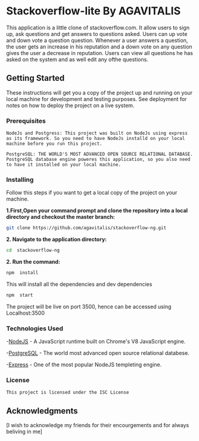 #	Stackoverflow-lite By AGAVITALIS #

This application is a little clone of stackoverflow.com. It allow users to sign up, ask questions
and get answers to questions asked. 
Users can up vote and down vote a question question. Whenever a user answers a question, the user gets an increase in his reputation and a down vote on any question gives the user a decrease in reputation.
Users can view all questions he has asked on the system and as well edit any ofthe questions. 



##	Getting Started  ##

These instructions will get you a copy of the project up and running on your local machine for development and testing purposes. See deployment for notes on how to deploy the project on a live system.

###	Prerequisites	###
```
NodeJs and Postgress: This project was built on NodeJs using express  as its framework. So you need to have NodeJs installd on your local machine before you run this project.

PostgreSQL: THE WORLD'S MOST ADVANCED OPEN SOURCE RELATIONAL DATABASE. PostgreSQL database engine poweres this application, so you also need to have it installed on your local machine.
```
### Installing  ###

Follow this steps if you want to get a local copy of the project on your machine. 

**1.First,Open your command prompt and clone the repository into a local directory and checkout the master branch:**
```sh
git clone https://github.com/agavitalis/stackoverflow-ng.git

```
**2. Navigate to the application directory:**

```sh
cd  stackoverflow-ng

```
**2. Run the command:**

```sh
npm  install


```

This will install all the dependencies and dev dependencies

```sh
npm  start


```

The project will be live on port 3500, hence can be accessed using Localhost:3500


### Technologies Used


-[NodeJS](https://nodejs.org) - A JavaScript runtime built on Chrome's V8 JavaScript engine.

-[PostgreSQL](https://www.postgresql.org/) - The world most advanced open source relational databese.

-[Express](https://expressjs.com) - One of the most popular NodeJS templeting engine.


### License
	
	This project is licensed under the ISC License 

##	Acknowledgments
[I wish to acknowledge my friends for their encourgements and for always beliving in me]

	


